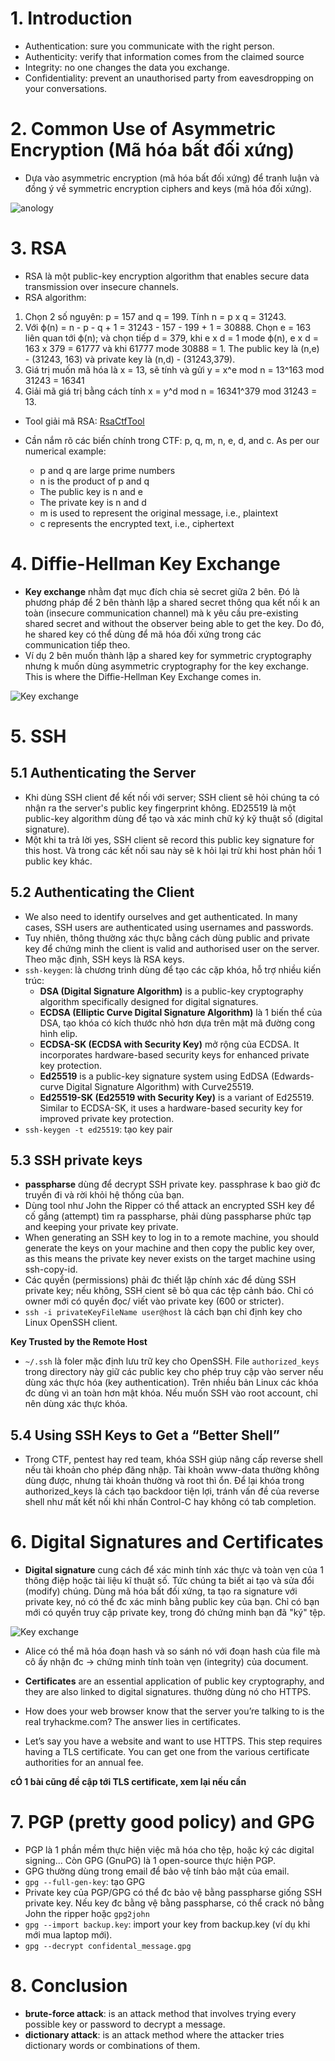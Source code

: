 # 1. Introduction
- Authentication: sure you communicate with the right person.
- Authenticity: verify that information comes from the claimed source
- Integrity: no one changes the data you exchange.
- Confidentiality: prevent an unauthorised party from eavesdropping on your conversations.

# 2. Common Use of Asymmetric Encryption (Mã hóa bất đối xứng)
- Dựa vào asymmetric encryption (mã hóa bất đối xứng) để tranh luận và đồng ý về symmetric encryption ciphers and keys (mã hóa đối xứng).

![anology](/images/key.PNG)

# 3. RSA
- RSA là một public-key encryption algorithm that enables secure data transmission over insecure channels.
- RSA algorithm:
1. Chọn 2 số nguyên: p = 157 and q = 199. Tính n = p x q = 31243.
2. Với ϕ(n) = n - p - q + 1 = 31243 - 157 - 199 + 1 = 30888. Chọn e = 163 liên quan tới ϕ(n); và chọn tiếp d = 379, khi e x d = 1 mode ϕ(n), e x d = 163 x 379 = 61777 và khi 61777 mode 30888 = 1. The public key là (n,e) - (31243, 163) và private key là (n,d) - (31243,379).
3. Giá trị muốn mã hóa là x = 13, sẽ tính và gửi y = x^e mod n = 13^163 mod 31243 = 16341
4. Giải mã giá trị bằng cách tính x = y^d mod n = 16341^379 mod 31243 = 13.

- Tool giải mã RSA: [RsaCtfTool](https://github.com/RsaCtfTool/RsaCtfTool)

- Cần nắm rõ các biến chính trong CTF: p, q, m, n, e, d, and c. As per our numerical example:
	+ p and q are large prime numbers
	+ n is the product of p and q
	+ The public key is n and e
	+ The private key is n and d
	+ m is used to represent the original message, i.e., plaintext
	+ c represents the encrypted text, i.e., ciphertext

# 4. Diffie-Hellman Key Exchange
- **Key exchange** nhằm đạt mục đích chia sẻ secret giữa 2 bên. Đó là phương pháp để 2 bên thành lập a shared secret thông qua kết nối k an toàn (insecure communication channel) mà k yêu cầu pre-existing shared secret and without the observer being able to get the key. Do đó, he shared key có thể dùng để mã hóa đối xứng trong các communication tiếp theo.
- Ví dụ 2 bên muốn thành lập a shared key for symmetric cryptography nhưng k muốn dùng asymmetric cryptography for the key exchange. This is where the Diffie-Hellman Key Exchange comes in.

![Key exchange](/images/key2.PNG)

# 5. SSH
## 5.1 Authenticating the Server
- Khi dùng SSH client để kết nối với server; SSH client sẽ hỏi chúng ta có nhận ra the server's public key fingerprint không. ED25519 là một public-key algorithm dùng để tạo và xác minh chữ ký kỹ thuật số (digital signature). 
- Một khi ta trả lời yes, SSH client sẽ record this public key signature for this host. Và trong các kết nối sau này sẽ k hỏi lại trừ khi host phản hồi 1 public key khác.

## 5.2 Authenticating the Client
- We also need to identify ourselves and get authenticated. In many cases, SSH users are authenticated using usernames and passwords.
- Tuy nhiên, thông thường xác thực bằng cách dùng public and private key để chứng minh the client is valid and authorised user on the server. Theo mặc định, SSH keys là RSA keys.
- `ssh-keygen`: là chương trình dùng để tạo các cặp khóa, hỗ trợ nhiều kiến trúc:
	+ **DSA (Digital Signature Algorithm)** is a public-key cryptography algorithm specifically designed for digital signatures.
	+ **ECDSA (Elliptic Curve Digital Signature Algorithm)** là 1 biến thể của DSA, tạo khóa có kích thước nhỏ hơn dựa trên mật mã đường cong hình elip.
	+ **ECDSA-SK (ECDSA with Security Key)** mở rộng của ECDSA. It incorporates hardware-based security keys for enhanced private key protection.
	+ **Ed25519** is a public-key signature system using EdDSA (Edwards-curve Digital Signature Algorithm) with Curve25519.
	+ **Ed25519-SK (Ed25519 with Security Key)** is a variant of Ed25519. Similar to ECDSA-SK, it uses a hardware-based security key for improved private key protection.
- `ssh-keygen -t ed25519`: tạo key pair

## 5.3 SSH private keys
- **passpharse** dùng để decrypt SSH private key. passphrase k bao giờ đc truyền đi và rời khỏi hệ thống của bạn.
- Dùng tool như John the Ripper có thể attack an encrypted SSH key để cố gắng (attempt) tìm ra passpharse, phải dùng passpharse phức tạp and keeping your private key private.
- When generating an SSH key to log in to a remote machine, you should generate the keys on your machine and then copy the public key over, as this means the private key never exists on the target machine using ssh-copy-id. 
- Các quyền (permissions) phải đc thiết lặp chính xác để dùng SSH private key; nếu không, SSH cient sẽ bỏ qua các tệp cảnh báo. Chỉ có owner mới có quyền đọc/ viết vào private key (600 or stricter).
- `ssh -i privateKeyFileName user@host` là cách bạn chỉ định key cho Linux OpenSSH client.


**Key Trusted by the Remote Host**
- `~/.ssh` là foler mặc định lưu trữ key cho OpenSSH. File `authorized_keys` trong directory này giữ các public key cho phép truy cập vào server nếu dùng xác thực hóa (key authentication). Trên nhiều bản Linux các khóa đc dùng vì an toàn hơn mật khóa. Nếu muốn SSH vào root account, chỉ nên dùng xác thực khóa.

## 5.4 Using SSH Keys to Get a “Better Shell”
- Trong CTF, pentest hay red team, khóa SSH giúp nâng cấp reverse shell nếu tài khoản cho phép đăng nhập. Tài khoản www-data thường không dùng được, nhưng tài khoản thường và root thì ổn. Để lại khóa trong authorized_keys là cách tạo backdoor tiện lợi, tránh vấn đề của reverse shell như mất kết nối khi nhấn Control-C hay không có tab completion.

# 6. Digital Signatures and Certificates
- **Digital signature** cung cách để xác minh tính xác thực và toàn vẹn của 1 thông điệp hoặc tài liệu kĩ thuật số. Tức chúng ta biết ai tạo và sửa đổi (modify) chúng. Dùng mã hóa bất đối xứng, ta tạo ra signature với private key, nó có thể đc xác minh bằng public key của bạn. Chỉ có bạn mới có quyền truy cập private key, trong đó chứng minh bạn đã "ký" tệp. 

![Key exchange](/images/key3.PNG)

- Alice có thể mã hóa đoạn hash và so sánh nó với đoạn hash của file mà cô ấy nhận đc -> chứng minh tính toàn vẹn (integrity) của document. 

- **Certificates** are an essential application of public key cryptography, and they are also linked to digital signatures. thường dùng nó cho HTTPS.
- How does your web browser know that the server you’re talking to is the real tryhackme.com? The answer lies in certificates.
- Let’s say you have a website and want to use HTTPS. This step requires having a TLS certificate. You can get one from the various certificate authorities for an annual fee.

**cÓ 1 bài cũng đề cập tới TLS certificate, xem lại nếu cần**

# 7. PGP (pretty good policy) and GPG
- PGP là 1 phần mềm thực hiện việc mã hóa cho tệp, hoặc ký các digital signing... Còn GPG (GnuPG) là 1 open-source thực hiện PGP.
- GPG thường dùng trong email để bảo vệ tính bảo mật của email.
- `gpg --full-gen-key`: tạo GPG
- Private key của PGP/GPG có thể đc bảo vệ bằng passpharse giống SSH private key. Nếu key đc bằng vệ bằng passpharse, có thể crack nó bằng John the ripper hoặc `gpg2john`
- `gpg --import backup.key`: import your key from backup.key (ví dụ khi mới mua laptop mới).
- `gpg --decrypt confidental_message.gpg`

# 8. Conclusion
- **brute-force attack**:  is an attack method that involves trying every possible key or password to decrypt a message.
- **dictionary attack**: is an attack method where the attacker tries dictionary words or combinations of them.
